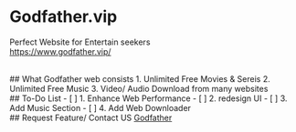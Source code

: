 # Godfather.vip
Perfect Website for Entertain seekers <br>
<a href='https://www.godfather.vip/'>https://www.godfather.vip/</a>


</br>
## What Godfather web consists
1. Unlimited Free Movies & Sereis
2. Unlimited Free Music
3. Video/ Audio Download from many websites


</br>
## To-Do List
- [ ] 1. Enhance Web Performance
- [ ] 2. redesign UI
- [ ] 3. Add Music Section
- [ ] 4. Add Web Downloader

</br>
## Request Feature/ Contact US
<a href="mailto:movies.godfather.vip@gmail.com">Godfather</a>

